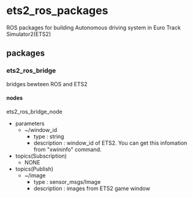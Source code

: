 # ets2_ros_packages
ROS packages for building Autonomous driving system in Euro Track Simulator2(ETS2)
## packages
### ets2_ros_bridge
bridges bewteen ROS and ETS2  
#### nodes
ets2_ros_bridge_node
- parameters  
  - ~/window_id  
    - type : string  
    - description : window_id of ETS2. You can get this infomation from "xwininfo" command.
- topics(Subscription)
  - NONE
- topics(Publish)
  - ~/image
    - type : sensor_msgs/Image
    - description : images from ETS2 game window  
